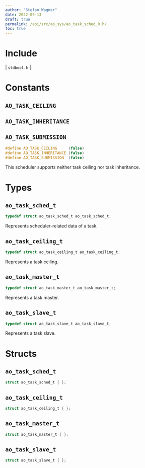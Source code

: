 ```yaml
---
author: "Stefan Wagner"
date: 2022-09-13
draft: true
permalink: /api/src/ao_sys/ao_task_sched_0.h/
toc: true
---
```


# Include

| `stdbool.h` |

# Constants

## `AO_TASK_CEILING`
## `AO_TASK_INHERITANCE`
## `AO_TASK_SUBMISSION`

```c
#define AO_TASK_CEILING     (false)
#define AO_TASK_INHERITANCE (false)
#define AO_TASK_SUBMISSION  (false)
```

This scheduler supports neither task ceiling nor task inheritance.

# Types

## `ao_task_sched_t`

```c
typedef struct ao_task_sched_t ao_task_sched_t;
```

Represents scheduler-related data of a task.

## `ao_task_ceiling_t`

```c
typedef struct ao_task_ceiling_t ao_task_ceiling_t;
```

Represents a task ceiling.

## `ao_task_master_t`

```c
typedef struct ao_task_master_t ao_task_master_t;
```

Represents a task master.

## `ao_task_slave_t`

```c
typedef struct ao_task_slave_t ao_task_slave_t;
```

Represents a task slave.

# Structs

## `ao_task_sched_t`

```c
struct ao_task_sched_t { };
```

## `ao_task_ceiling_t`

```c
struct ao_task_ceiling_t { };
```

## `ao_task_master_t`

```c
struct ao_task_master_t { };
```

## `ao_task_slave_t`

```c
struct ao_task_slave_t { };
```
